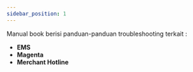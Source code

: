 ```yaml
---
sidebar_position: 1
---
```



Manual book berisi panduan-panduan troubleshooting terkait :

- **EMS**
- **Magenta**
- **Merchant Hotline**

